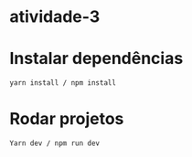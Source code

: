 # atividade-3

# Instalar dependências
``` yarn install / npm install ```

# Rodar projetos
``` Yarn dev / npm run dev ```
